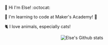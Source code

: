 :wave: Hi I'm Else! :octocat:

:seedling: I'm learning to code at Maker's Academy! :blossom:

:cat2: I love animals, especially cats!

<p align="center"><img src ="https://github-readme-stats.vercel.app/api?username=SipofTea&show_icons=true&theme=buefy" alt="Else's Github stats" width"50%"/></p>
